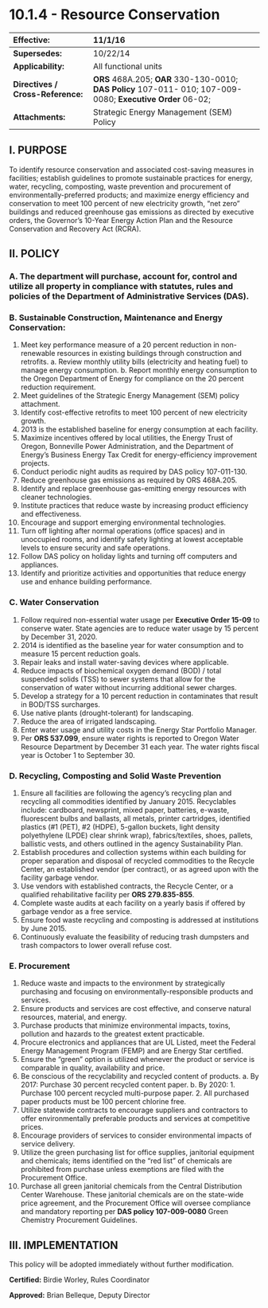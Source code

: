 # 10.1.4 - Resource Conservation

| **Effective:** | 11/1/16 |
| :--- | :--- |
| **Supersedes:** | 10/22/14 |
| **Applicability:** | All functional units |
| **Directives / Cross-Reference:** | **ORS** 468A.205;  **OAR** 330-130-0010; **DAS Policy** 107-011- 010; 107-009-0080;  **Executive Order** 06-02; |
| **Attachments:** | Strategic Energy Management \(SEM\) Policy |

## I. PURPOSE

To identify resource conservation and associated cost-saving measures in facilities; establish guidelines to promote sustainable practices for energy, water, recycling, composting, waste prevention and procurement of environmentally-preferred products; and maximize energy efficiency and conservation to meet 100 percent of new electricity growth, “net zero” buildings and reduced greenhouse gas emissions as directed by executive orders, the Governor’s 10-Year Energy Action Plan and the Resource Conservation and Recovery Act \(RCRA\).

## II. POLICY

### A. The department will purchase, account for, control and utilize all property in compliance with statutes, rules and policies of the Department of Administrative Services \(DAS\).

### B. Sustainable Construction, Maintenance and Energy Conservation:

1. Meet key performance measure of a 20 percent reduction in non-renewable resources in existing buildings through construction and retrofits.   a. Review monthly utility bills \(electricity and heating fuel\) to manage energy consumption.   b. Report monthly energy consumption to the Oregon Department of Energy for compliance on the 20 percent reduction requirement. 
2. Meet guidelines of the Strategic Energy Management \(SEM\) policy attachment.
3. Identify cost-effective retrofits to meet 100 percent of new electricity growth.
4. 2013 is the established baseline for energy consumption at each facility. 
5. Maximize incentives offered by local utilities, the Energy Trust of Oregon, Bonneville Power Administration, and the Department of Energy’s Business Energy Tax Credit for energy-efficiency improvement projects. 
6. Conduct periodic night audits as required by DAS policy 107-011-130. 
7. Reduce greenhouse gas emissions as required by ORS 468A.205. 
8. Identify and replace greenhouse gas-emitting energy resources with cleaner technologies. 
9. Institute practices that reduce waste by increasing product efficiency and effectiveness. 
10. Encourage and support emerging environmental technologies. 
11. Turn off lighting after normal operations \(office spaces\) and in unoccupied rooms, and identify safety lighting at lowest acceptable levels to ensure security and safe operations. 
12. Follow DAS policy on holiday lights and turning off computers and appliances. 
13. Identify and prioritize activities and opportunities that reduce energy use and enhance building performance.

### C. Water Conservation

1. Follow required non-essential water usage per **Executive Order 15-09** to conserve water. State agencies are to reduce water usage by 15 percent by December 31, 2020. 
2. 2014 is identified as the baseline year for water consumption and to measure 15 percent reduction goals. 
3. Repair leaks and install water-saving devices where applicable. 
4. Reduce impacts of biochemical oxygen demand \(BOD\) / total suspended solids \(TSS\) to sewer systems that allow for the conservation of water without incurring additional sewer charges. 
5. Develop a strategy for a 10 percent reduction in contaminates that result in BOD/TSS surcharges. 
6. Use native plants \(drought-tolerant\) for landscaping. 
7. Reduce the area of irrigated landscaping. 
8. Enter water usage and utility costs in the Energy Star Portfolio Manager. 
9. Per **ORS 537.099**, ensure water rights is reported to Oregon Water Resource Department by December 31 each year. The water rights fiscal year is October 1 to September 30.

### D. Recycling, Composting and Solid Waste Prevention

1. Ensure all facilities are following the agency’s recycling plan and recycling all commodities identified by January 2015. Recyclables include: cardboard, newsprint, mixed paper, batteries, e-waste, fluorescent bulbs and ballasts, all metals, printer cartridges, identified plastics \(\#1 \(PET\), \#2 \(HDPE\), 5-gallon buckets, light density polyethylene \(LPDE\) clear shrink wrap\), fabrics/textiles, shoes, pallets, ballistic vests, and others outlined in the agency Sustainability Plan.
2. Establish procedures and collection systems within each building for proper separation and disposal of recycled commodities to the Recycle Center, an established vendor \(per contract\), or as agreed upon with the facility garbage vendor.
3. Use vendors with established contracts, the Recycle Center, or a qualified rehabilitative facility per **ORS 279.835-855**. 
4. Complete waste audits at each facility on a yearly basis if offered by garbage vendor as a free service.
5. Ensure food waste recycling and composting is addressed at institutions by June 2015.
6. Continuously evaluate the feasibility of reducing trash dumpsters and trash compactors to lower overall refuse cost.

### E. Procurement

1. Reduce waste and impacts to the environment by strategically purchasing and focusing on environmentally-responsible products and services. 
2. Ensure products and services are cost effective, and conserve natural resources, material, and energy.
3. Purchase products that minimize environmental impacts, toxins, pollution and hazards to the greatest extent practicable.
4. Procure electronics and appliances that are UL Listed, meet the Federal Energy Management Program \(FEMP\) and are Energy Star certified.
5. Ensure the “green” option is utilized whenever the product or service is comparable in quality, availability and price.
6. Be conscious of the recyclability and recycled content of products. a. By 2017: Purchase 30 percent recycled content paper. b. By 2020: 1. Purchase 100 percent recycled multi-purpose paper. 2. All purchased paper products must be 100 percent chlorine free.
7. Utilize statewide contracts to encourage suppliers and contractors to offer environmentally preferable products and services at competitive prices. 
8. Encourage providers of services to consider environmental impacts of service delivery. 
9. Utilize the green purchasing list for office supplies, janitorial equipment and chemicals; items identified on the “red list” of chemicals are prohibited from purchase unless exemptions are filed with the Procurement Office. 
10. Purchase all green janitorial chemicals from the Central Distribution Center Warehouse. These janitorial chemicals are on the state-wide price agreement, and the Procurement Office will oversee compliance and mandatory reporting per **DAS policy 107-009-0080** Green Chemistry Procurement Guidelines.

## III. IMPLEMENTATION

This policy will be adopted immediately without further modification.

**Certified:** Birdie Worley, Rules Coordinator

**Approved:** Brian Belleque, Deputy Director

